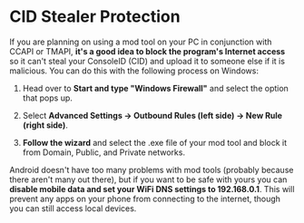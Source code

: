 # CID Stealer Protection


If you are planning on using a mod tool on your PC in conjunction with CCAPI or TMAPI, **it's a good idea to block the program's Internet access** so it can't steal your ConsoleID (CID) and upload it to someone else if it is malicious. You can do this with the following process on Windows:

1. Head over to **Start and type "Windows Firewall"** and select the option that pops up.

2. Select **Advanced Settings → Outbound Rules (left side) → New Rule (right side)**.

3. **Follow the wizard** and select the .exe file of your mod tool and block it from Domain, Public, and Private networks.

Android doesn't have too many problems with mod tools (probably because there aren't many out there), but if you want to be safe with yours you can **disable mobile data and set your WiFi DNS settings to 192.168.0.1**. This will prevent any apps on your phone from connecting to the internet, though you can still access local devices.

